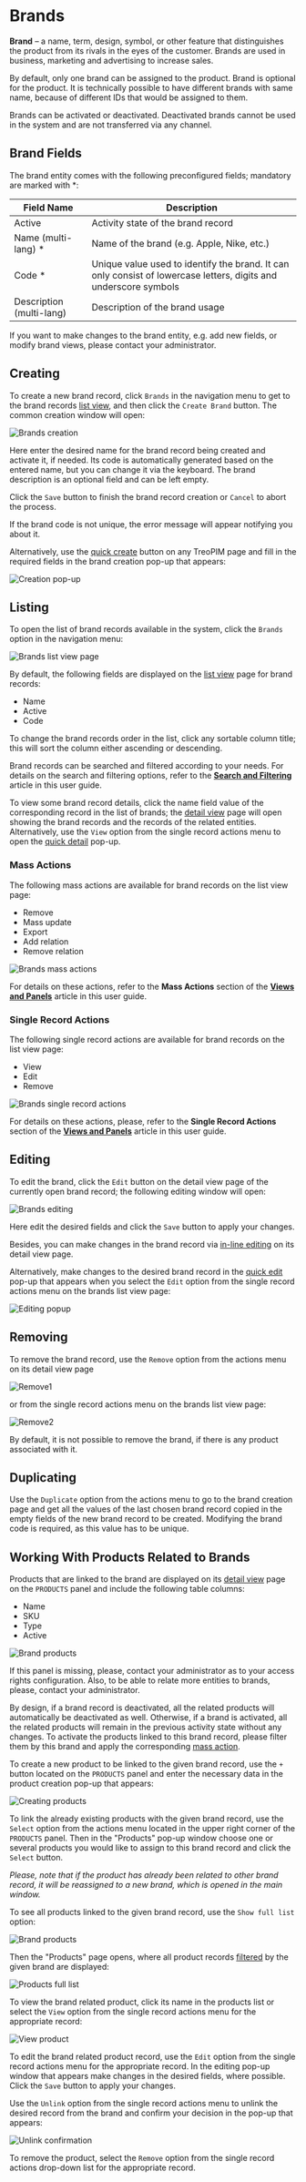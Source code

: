 # Brands

**Brand** – a name, term, design, symbol, or other feature that distinguishes the product from its rivals in the eyes of the customer. Brands are used in business, marketing and advertising to increase sales. 

By default, only one brand can be assigned to the product. Brand is optional for the product. It is technically possible to have different brands with same name, because of different IDs that would be assigned to them.

Brands can be activated or deactivated. Deactivated brands cannot be used in the system and are not transferred via any channel.

## Brand Fields

The brand entity comes with the following preconfigured fields; mandatory are marked with *:

| **Field Name**           | **Description**                            |
|--------------------------|--------------------------------------------|
| Active                   | Activity state of the brand record         |
| Name (multi-lang) *      | Name of the brand (e.g. Apple, Nike, etc.) |
| Code *                   | Unique value used to identify the brand. It can only consist of lowercase letters, digits and underscore symbols     |
| Description (multi-lang) | Description of the brand usage                   |

If you want to make changes to the brand entity, e.g. add new fields, or modify brand views, please contact your administrator.

## Creating

To create a new brand record, click `Brands` in the navigation menu to get to the brand records [list view](#listing), and then click the `Create Brand` button. The common creation window will open:

![Brands creation](../../_assets/brands/brands-create.jpg)

Here enter the desired name for the brand record being created and activate it, if needed. Its code is automatically generated based on the entered name, but you can change it via the keyboard. The brand description is an optional field and can be left empty.

Click the `Save` button to finish the brand record creation or `Cancel` to abort the process.

If the brand code is not unique, the error message will appear notifying you about it.

Alternatively, use the [quick create](./user-interface.md#quick-create) button on any TreoPIM page and fill in the required fields in the brand creation pop-up that appears:

![Creation pop-up](../../_assets/brands/creation-popup.jpg)

## Listing

To open the list of brand records available in the system, click the `Brands` option in the navigation menu:

![Brands list view page](../../_assets/brands/brands-list-view.jpg)

By default, the following fields are displayed on the [list view](https://treopim.com/help/views-and-panels) page for brand records:
 - Name
 - Active
 - Code

To change the brand records order in the list, click any sortable column title; this will sort the column either ascending or descending. 

Brand records can be searched and filtered according to your needs. For details on the search and filtering options, refer to the [**Search and Filtering**](https://treopim.com/help/search-and-filtering) article in this user guide.

To view some brand record details, click the name field value of the corresponding record in the list of brands; the [detail view](https://treopim.com/help/views-and-panels) page will open showing the brand records and the records of the related entities. Alternatively, use the `View` option from the single record actions menu to open the [quick detail](https://treopim.com/help/views-and-panels) pop-up.

### Mass Actions

The following mass actions are available for brand records on the list view page:

- Remove
- Mass update
- Export
- Add relation
- Remove relation

![Brands mass actions](../../_assets/brands/brands-mass-actions.jpg)

For details on these actions, refer to the **Mass Actions** section of the [**Views and Panels**](https://treopim.com/help/views-and-panels) article in this user guide.

### Single Record Actions

The following single record actions are available for brand records on the list view page:

- View
- Edit
- Remove

![Brands single record actions](../../_assets/brands/brands-single-actions.jpg)

For details on these actions, please, refer to the **Single Record Actions** section of the [**Views and Panels**](https://treopim.com/help/views-and-panels#single-record-actions) article in this user guide.

## Editing

To edit the brand, click the `Edit` button on the detail view page of the currently open brand record; the following editing window will open:

![Brands editing](../../_assets/brands/brands-edit.jpg)

Here edit the desired fields and click the `Save` button to apply your changes.

Besides, you can make changes in the brand record via [in-line editing](https://treopim.com/help/views-and-panels) on its detail view page.

Alternatively, make changes to the desired brand record in the [quick edit](https://treopim.com/help/views-and-panels) pop-up that appears when you select the `Edit` option from the single record actions menu on the brands list view page:

![Editing popup](../../_assets/brands/brand-editing-popup.jpg)

## Removing

To remove the brand record, use the `Remove` option from the actions menu on its detail view page

![Remove1](../../_assets/brands/remove-details.jpg)

or from the single record actions menu on the brands list view page:

![Remove2](../../_assets/brands/remove-list.jpg)

By default, it is not possible to remove the brand, if there is any product associated with it.

## Duplicating

Use the `Duplicate` option from the actions menu to go to the brand creation page and get all the values of the last chosen brand record copied in the empty fields of the new brand record to be created. Modifying the brand code is required, as this value has to be unique.

## Working With Products Related to Brands

Products that are linked to the brand are displayed on its [detail view](https://treopim.com/help/views-and-panels) page on the `PRODUCTS` panel and include the following table columns:
 - Name
 - SKU
 - Type
 - Active

![Brand products](../../_assets/brands/brands-products.jpg)

If this panel is missing, please, contact your administrator as to your access rights configuration. Also, to be able to relate more entities to brands, please, contact your administrator.

By design, if a brand record is deactivated, all the related products will automatically be deactivated as well. Otherwise, if a brand is activated, all the related products will remain in the previous activity state without any changes. To activate the products linked to this brand record, please filter them by this brand and apply the corresponding [mass action](#mass-actions).

To create a new product to be linked to the given brand record, use the `+` button located on the `PRODUCTS` panel and enter the necessary data in the product creation pop-up that appears:

![Creating products](../../_assets/brands/brands-create-product.jpg)

To link the already existing products with the given brand record, use the `Select` option from the actions menu located in the upper right corner of the `PRODUCTS` panel. Then in the "Products" pop-up window choose one or several products you would like to assign to this brand record and click the `Select` button.

*Please, note that if the product has already been related to other brand record, it will be reassigned to a new brand, which is opened in the main window.* 

To see all products linked to the given brand record, use the `Show full list` option:

![Brand products](../../_assets/brands/show-full-option.jpg)

Then the "Products" page opens, where all product records [filtered](https://treopim.com/help/search-and-filtering) by the given brand are displayed:

![Products full list](../../_assets/brands/products-full-list.jpg)

To view the brand related product, click its name in the products list or select the `View` option from the single record actions menu for the appropriate record:

![View product](../../_assets/brands/products-view.jpg)

To edit the brand related product record, use the `Edit` option from the single record actions menu for the appropriate record. In the editing pop-up window that appears make changes in the desired fields, where possible. Click the `Save` button to apply your changes.

Use the `Unlink` option from the single record actions menu to unlink the desired record from the brand and confirm your decision in the pop-up that appears:

![Unlink confirmation](../../_assets/brands/unlink-confirmation.jpg)

To remove the product, select the `Remove` option from the single record actions drop-down list for the appropriate record.
